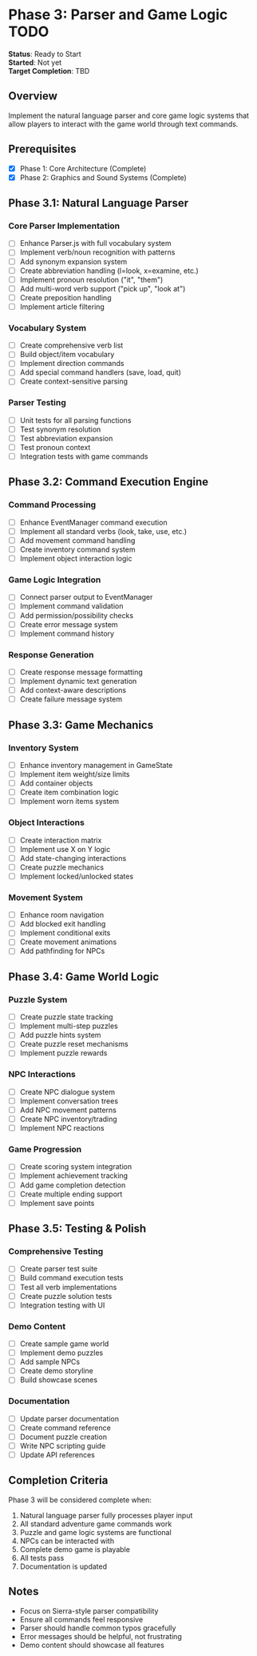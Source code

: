 # Phase 3: Parser and Game Logic TODO

**Status**: Ready to Start  
**Started**: Not yet  
**Target Completion**: TBD

## Overview

Implement the natural language parser and core game logic systems that allow players to interact with the game world through text commands.

## Prerequisites

- [x] Phase 1: Core Architecture (Complete)
- [x] Phase 2: Graphics and Sound Systems (Complete)

## Phase 3.1: Natural Language Parser

### Core Parser Implementation
- [ ] Enhance Parser.js with full vocabulary system
- [ ] Implement verb/noun recognition with patterns
- [ ] Add synonym expansion system
- [ ] Create abbreviation handling (l=look, x=examine, etc.)
- [ ] Implement pronoun resolution ("it", "them")
- [ ] Add multi-word verb support ("pick up", "look at")
- [ ] Create preposition handling
- [ ] Implement article filtering

### Vocabulary System
- [ ] Create comprehensive verb list
- [ ] Build object/item vocabulary
- [ ] Implement direction commands
- [ ] Add special command handlers (save, load, quit)
- [ ] Create context-sensitive parsing

### Parser Testing
- [ ] Unit tests for all parsing functions
- [ ] Test synonym resolution
- [ ] Test abbreviation expansion
- [ ] Test pronoun context
- [ ] Integration tests with game commands

## Phase 3.2: Command Execution Engine

### Command Processing
- [ ] Enhance EventManager command execution
- [ ] Implement all standard verbs (look, take, use, etc.)
- [ ] Add movement command handling
- [ ] Create inventory command system
- [ ] Implement object interaction logic

### Game Logic Integration
- [ ] Connect parser output to EventManager
- [ ] Implement command validation
- [ ] Add permission/possibility checks
- [ ] Create error message system
- [ ] Implement command history

### Response Generation
- [ ] Create response message formatting
- [ ] Implement dynamic text generation
- [ ] Add context-aware descriptions
- [ ] Create failure message system

## Phase 3.3: Game Mechanics

### Inventory System
- [ ] Enhance inventory management in GameState
- [ ] Implement item weight/size limits
- [ ] Add container objects
- [ ] Create item combination logic
- [ ] Implement worn items system

### Object Interactions
- [ ] Create interaction matrix
- [ ] Implement use X on Y logic
- [ ] Add state-changing interactions
- [ ] Create puzzle mechanics
- [ ] Implement locked/unlocked states

### Movement System
- [ ] Enhance room navigation
- [ ] Add blocked exit handling
- [ ] Implement conditional exits
- [ ] Create movement animations
- [ ] Add pathfinding for NPCs

## Phase 3.4: Game World Logic

### Puzzle System
- [ ] Create puzzle state tracking
- [ ] Implement multi-step puzzles
- [ ] Add puzzle hints system
- [ ] Create puzzle reset mechanisms
- [ ] Implement puzzle rewards

### NPC Interactions
- [ ] Create NPC dialogue system
- [ ] Implement conversation trees
- [ ] Add NPC movement patterns
- [ ] Create NPC inventory/trading
- [ ] Implement NPC reactions

### Game Progression
- [ ] Create scoring system integration
- [ ] Implement achievement tracking
- [ ] Add game completion detection
- [ ] Create multiple ending support
- [ ] Implement save points

## Phase 3.5: Testing & Polish

### Comprehensive Testing
- [ ] Create parser test suite
- [ ] Build command execution tests
- [ ] Test all verb implementations
- [ ] Create puzzle solution tests
- [ ] Integration testing with UI

### Demo Content
- [ ] Create sample game world
- [ ] Implement demo puzzles
- [ ] Add sample NPCs
- [ ] Create demo storyline
- [ ] Build showcase scenes

### Documentation
- [ ] Update parser documentation
- [ ] Create command reference
- [ ] Document puzzle creation
- [ ] Write NPC scripting guide
- [ ] Update API references

## Completion Criteria

Phase 3 will be considered complete when:
1. Natural language parser fully processes player input
2. All standard adventure game commands work
3. Puzzle and game logic systems are functional
4. NPCs can be interacted with
5. Complete demo game is playable
6. All tests pass
7. Documentation is updated

## Notes

- Focus on Sierra-style parser compatibility
- Ensure all commands feel responsive
- Parser should handle common typos gracefully
- Error messages should be helpful, not frustrating
- Demo content should showcase all features